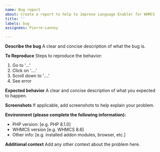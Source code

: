 ```yaml
---
name: Bug report
about: Create a report to help to improve Language Enabler for WHMCS
title: ''
labels: bug
assignees: Pierre-Lannoy

---
```


**Describe the bug**
A clear and concise description of what the bug is.

**To Reproduce**
Steps to reproduce the behavior:
1. Go to '...'
2. Click on '....'
3. Scroll down to '....'
4. See error

**Expected behavior**
A clear and concise description of what you expected to happen.

**Screenshots**
If applicable, add screenshots to help explain your problem.

**Environment (please complete the following information):**
 - PHP version: [e.g. PHP 8.1.0]
 - WHMCS version [e.g. WHMCS 8.6]
 - Other info: [e.g. installed addon modules, browser, etc.]

**Additional context**
Add any other context about the problem here.
